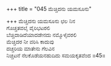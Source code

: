 +++
title = "045 ಮೆಚ್ಚಿದನು ಯಮಸೂನು"

+++
ಮೆಚ್ಚಿದನು ಯಮಸೂನು ಛಲ ನಿನ  
ಗೊಚ್ಚತವಲೈ ವೈರಿಭಟರಲಿ   
ಬೆಚ್ಚಿದಾಡಿದೆಯಾದಡೇನದು ನಮ್ಮೊಳೈವರಲಿ  
ಮೆಚ್ಚಿದರ ನೀ ವರಿಸಿ ಕಾದುವು  
ದಚ್ಚರಿಯ ಮಾತೇನು ಗೆಲವಿನ  
ನಿಚ್ಚಟನೆ ನೆಲಕೊಡೆಯನಹುದಿದು ಸಮಯಕೃತವೆಂದ     ॥45॥